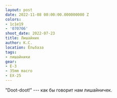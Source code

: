 ```yaml
---
layout: post
date: 2022-11-08 00:00:00.000000000 Z
colors:
- 1c1e19
- '070706'
shoot_date: 2022-07-23
title: Лишайник
author: К.С.
location: Ёльбаза
tags:
- лишайники
gear:
- E-3
- 35mm macro
- EX-25
---
```

"Doot-doot!" --- как бы говорит нам лишайничек.

